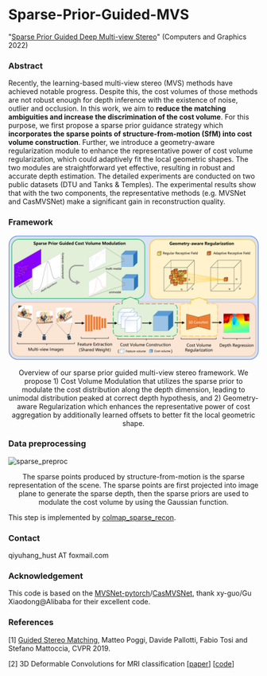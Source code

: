 # Sparse-Prior-Guided-MVS

"[Sparse Prior Guided Deep Multi-view Stereo](https://www.sciencedirect.com/science/article/abs/pii/S0097849322001157)" (Computers and Graphics 2022)

### Abstract

Recently, the learning-based multi-view stereo (MVS) methods have achieved notable progress. Despite this, the cost volumes of those methods are not robust enough for depth inference with the existence of noise, outlier and occlusion. In this work, we aim to **reduce the matching ambiguities and increase the discrimination of the cost volume**. For this purpose, we first propose a sparse prior guidance strategy which **incorporates the sparse points of structure-from-motion (SfM) into cost  volume construction**. Further, we introduce a geometry-aware regularization module to enhance the representative power of cost volume regularization, which could adaptively fit the local geometric shapes. The two modules are straightforward yet effective, resulting in robust and accurate depth estimation. The detailed experiments are conducted on two public datasets (DTU and Tanks & Temples). The experimental results show that with the two components, the representative methods (e.g. MVSNet and CasMVSNet) make a significant gain in reconstruction quality. 

### Framework
![framework](/figures/Sparse_Guided_MVS_Framework_EN.png)
<center> Overview of our sparse prior guided multi-view stereo framework. We propose 1) Cost Volume Modulation that utilizes the sparse prior to modulate the cost distribution along the depth dimension, leading to unimodal distribution peaked at correct depth hypothesis, and 2) Geometry-aware Regularization which enhances the representative power of cost aggregation by additionally learned offsets to better fit the local geometric shape.
</center>

### Data preprocessing
![sparse_preproc](/figures/sparse_preproc.png)
<center> The sparse points produced by structure-from-motion is the sparse representation of the scene. The sparse points are first projected into image plane to generate the sparse depth, then the sparse priors are used to modulate the cost volume by  using the Gaussian function. 
</center> 

This step is implemented by [colmap_sparse_recon](https://github.com/XYZ-qiyh/colmap_sparse_recon).


<!--
### How to use
0. Dependencies
   + ```   pip install -r requirements.txt   ```
1. Data Preprocessing
   + apply [colmap_sparse_recon](https://github.com/XYZ-qiyh/colmap-sparse-recon) to recover sparse points and convert the sparse points to sparse depth map.

2. Depth inference using sparse points guidance
   + modify the `sparse_filename` in `dtu_yao_eval.py`
   + Enable `--use_guided` in `eval.sh`


### Qualitative Comparison

![depth_results](/figures/depth_results.png)
-->

### Contact
qiyuhang_hust AT foxmail.com

### Acknowledgement
This code is based on the [MVSNet-pytorch](https://github.com/xy-guo/MVSNet_pytorch)/[CasMVSNet](https://github.com/alibaba/cascade-stereo/tree/master/CasMVSNet), thank xy-guo/Gu Xiaodong@Alibaba for their excellent code.

### References
[1] [Guided Stereo Matching](https://github.com/mattpoggi/guided-stereo), Matteo Poggi, Davide Pallotti, Fabio Tosi and Stefano Mattoccia, CVPR 2019.

[2] 3D Deformable Convolutions for MRI classification [[paper](https://arxiv.org/pdf/1911.01898.pdf)] [[code](https://github.com/kondratevakate/3d-deformable-convolutions)] 

